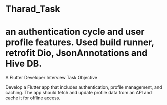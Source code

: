 
# Tharad_Task
an authentication cycle and user profile features. Used build runner, retrofit Dio, JsonAnnotations and Hive DB.
=======
A Flutter Developer Interview Task
Objective

Develop a Flutter app that includes authentication, profile management, and caching. The app should fetch and update profile data from an API and cache it for offline access.



